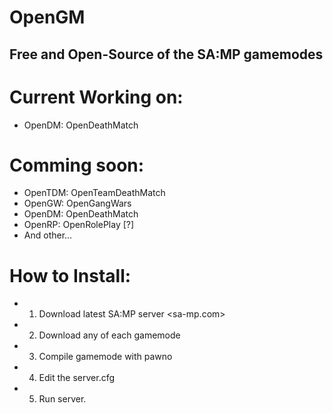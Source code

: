 OpenGM
======

## Free and Open-Source of the SA:MP gamemodes

 # Current Working on:
 * OpenDM: OpenDeathMatch

 # Comming soon:
 * OpenTDM: OpenTeamDeathMatch
 * OpenGW: OpenGangWars
 * OpenDM: OpenDeathMatch
 * OpenRP: OpenRolePlay [?]
 * And other...

 # How to Install:
 * 1. Download latest SA:MP server <sa-mp.com>
 * 2. Download any of each gamemode
 * 3. Compile gamemode with pawno
 * 4. Edit the server.cfg
 * 5. Run server.
